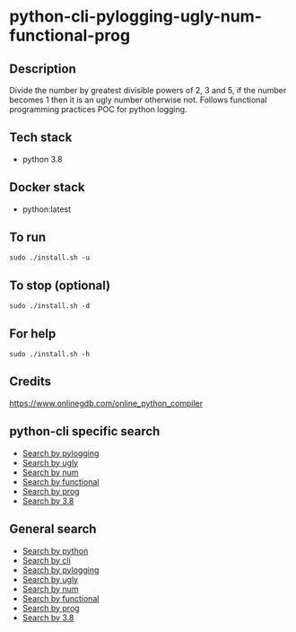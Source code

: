 # python-cli-pylogging-ugly-num-functional-prog

## Description
Divide the number by greatest divisible powers of
2, 3 and 5, if the number becomes 1 then it is an
ugly number otherwise not.
Follows functional programming practices
POC for python logging.

## Tech stack
- python 3.8

## Docker stack
- python:latest

## To run
`sudo ./install.sh -u`

## To stop (optional)
`sudo ./install.sh -d`

## For help
`sudo ./install.sh -h`

## Credits
https://www.onlinegdb.com/online_python_compiler

## python-cli specific search
- [Search by pylogging](https://github.com/bearddan2000?tab=repositories&q=python-cli-pylogging&type=&language=&sort=)
- [Search by ugly](https://github.com/bearddan2000?tab=repositories&q=python-cli-ugly&type=&language=&sort=)
- [Search by num](https://github.com/bearddan2000?tab=repositories&q=python-cli-num&type=&language=&sort=)
- [Search by functional](https://github.com/bearddan2000?tab=repositories&q=python-cli-functional&type=&language=&sort=)
- [Search by prog](https://github.com/bearddan2000?tab=repositories&q=python-cli-prog&type=&language=&sort=)
- [Search by 3.8](https://github.com/bearddan2000?tab=repositories&q=python-cli-3.8&type=&language=&sort=)

## General search
- [Search by python](https://github.com/bearddan2000?tab=repositories&q=python&type=&language=&sort=)
- [Search by cli](https://github.com/bearddan2000?tab=repositories&q=cli&type=&language=&sort=)
- [Search by pylogging](https://github.com/bearddan2000?tab=repositories&q=pylogging&type=&language=&sort=)
- [Search by ugly](https://github.com/bearddan2000?tab=repositories&q=ugly&type=&language=&sort=)
- [Search by num](https://github.com/bearddan2000?tab=repositories&q=num&type=&language=&sort=)
- [Search by functional](https://github.com/bearddan2000?tab=repositories&q=functional&type=&language=&sort=)
- [Search by prog](https://github.com/bearddan2000?tab=repositories&q=prog&type=&language=&sort=)
- [Search by 3.8](https://github.com/bearddan2000?tab=repositories&q=3.8&type=&language=&sort=)
